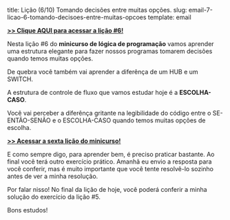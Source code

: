 title: Lição (6/10) Tomando decisões entre muitas opções.
slug: email-7-licao-6-tomando-decisoes-entre-muitas-opcoes
template: email

[**>> Clique AQUI para acessar a lição #6!**](http://mclp.dicasdeprogramacao.com.br/licao-6-tomando-decisoes-entre-muitas-opcoes)

Nesta lição #6 do **minicurso de lógica de programação** vamos aprender uma estrutura elegante para fazer nossos programas tomarem decisões quando temos muitas opções.

De quebra você também vai aprender a diferênça de um HUB e um SWITCH.

A estrutura de controle de fluxo que vamos estudar hoje é a **ESCOLHA-CASO**.

Você vai perceber a diferênça gritante na legibilidade do código entre o SE-ENTÃO-SENÃO e o ESCOLHA-CASO quando temos muitas opções de escolha.

[**>> Acessar a sexta lição do minicurso!**](http://mclp.dicasdeprogramacao.com.br/licao-6-tomando-decisoes-entre-muitas-opcoes)

E como sempre digo, para aprender bem, é preciso praticar bastante. Ao final você terá outro exercício prático. Amanhã eu envio a resposta para você conferir, mas é muito importante que você tente resolvê-lo sozinho antes de ver a minha resolução.

Por falar nisso! No final da lição de hoje, você poderá conferir a minha solução do exercício da lição #5.

Bons estudos!
